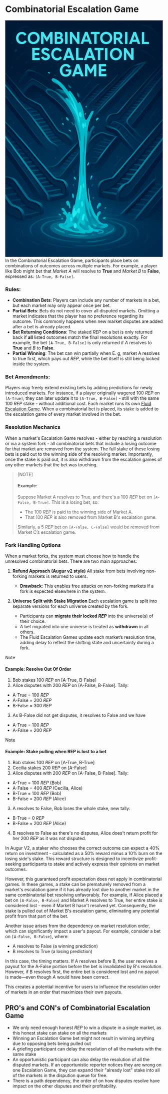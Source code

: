 # Combinatorial Escalation Game
![image](./images/combinatorial_escalation_game.png)
In the Combinatorial Escalation Game, participants place bets on combinations of outcomes across multiple markets. For example, a player like Bob might bet that *Market A* will resolve to **True** and *Market B* to **False**, expressed as:
`[A-True, B-False]`.

### Rules:
* **Combination Bets**: Players can include any number of markets in a bet, but each market may only appear once per bet.
* **Partial Bets**: Bets do not need to cover all disputed markets. Omitting a market indicates that the player has no preference regarding its outcome. This commonly happens when new market disputes are added after a bet is already placed.
* **Bet Returning Conditions**: The staked $REP$ on a bet is only returned back if **all** listed outcomes match the final resolutions exactly. For example, the bet `[A-True, B-False]` is only returned if *A* resolves to **True** and *B* to **False**.
* **Partial Winning**: The bet can win partially when E. g, market A resolves to true first, which pays out $REP$, while the bet itself is still being locked inside the system. 

### Bet Amendments:
Players may freely extend existing bets by adding predictions for newly introduced markets. For instance, if a player originally wagered 100 $REP$ on `[A-True]`, they can later update it to `[A-True, B-False]` - still with the same 100 $REP$ stake - without additional cost.
Each market runs its own [Fluid Escalation Game](/Fluid%20Escalation%20Game.md). When a combinatorial bet is placed, its stake is added to the escalation game of every market involved in the bet.

### Resolution Mechanics

When a market's Escalation Game resolves - either by reaching a resolution or via a system fork - all combinatorial bets that include a losing outcome for that market are removed from the system. The full stake of these losing bets is paid out to the winning side of the resolving market. Importantly, once the stake is paid out, it is also withdrawn from the escalation games of any other markets that the bet was touching.

>[NOTE]
> #### Example:
> Suppose Market A resolves to True, and there's a 100 $REP$ bet on `[A-False, B-True]`. This is a losing bet, so:
> * The 100 $REP$ is paid to the winning side of Market A.
> * That 100 $REP$ is also removed from Market B's escalation game.
>
> Similarly, a 5 $REP$ bet on `[A-False, C-False]` would be removed from Market C’s escalation game.

### Fork Handling Options
When a market forks, the system must choose how to handle the unresolved combinatorial bets. There are two main approaches:
1. **Refund Approach (Augur v2 style)**
   All stake from bets involving non-forking markets is returned to users.

   * **Drawback**: This enables free attacks on non-forking markets if a fork is expected elsewhere in the system.

2. **Universe Split with Stake Migration**
   Each escalation game is split into separate versions for each universe created by the fork.

   * Participants can **migrate their locked $REP$** into the universe(s) of their choice.
   * A bet migrated into one universe is treated as **withdrawn** in all others.
   * The Fluid Escalation Games update each market’s resolution time, adding delay to reflect the shifting state and uncertainty during a fork.

> [!NOTE]
> #### Example: Resolve Out Of Order
> 1) Bob stakes 100 $REP$ on [A-True, B-False]
> 2) Alice disputes with 200 $REP$ on [A-False, B-False]. Tally:
> - A-True = 100 $REP$
> - A-False = 200 $REP$
> - B-False = 300 $REP$
>3) As B-False did not get disputes, it resolves to False and we have
> - A-True = 100 $REP$
> - A-False = 200 $REP$

> [!NOTE]
> #### Example: Stake pulling when REP is lost to a bet
> 1) Bob stakes 100 $REP$ on [A-True, B-True]
> 1) Cecilia stakes 200 $REP$ on [A-False]
> 2) Alice disputes with 200 $REP$ on [A-False, B-False]. Tally:
> - A-True = 100 $REP$ (Bob)
> - A-False = 400 $REP$ (Cecilia, Alice)
> - B-True = 100 $REP$ (Bob)
> - B-False = 200 $REP$ (Alice)
>3) A resolves to False, Bob loses the whole stake, new tally:
> - B-True = 0 $REP$
> - B-False = 200 $REP$ (Alice)
>4) B resolves to False as there's no disputes, Alice does't return profit for her 200 $REP$ as it was not disputed.

In Augur V2, a staker who chooses the correct outcome can expect a 40% return on investment - calculated as a 50% reward minus a 10% burn on the losing side's stake. This reward structure is designed to incentivize profit-seeking participants to stake and actively express their opinions on market outcomes.

However, this guaranteed profit expectation does not apply in combinatorial games. In these games, a stake can be prematurely removed from a market's escalation game if it has already lost due to another market in the same combinatorial bet resolving unfavorably. For example, if Alice placed a bet on `[A-False, B-False]` and Market A resolves to True, her entire stake is considered lost - even if Market B hasn't resolved yet. Consequently, the stake is pulled out of Market B's escalation game, eliminating any potential profit from that part of the bet.

Another issue arises from the dependency on market resolution order, which can significantly impact a user's payout. For example, consider a bet on `[A-False, B-False]`, where:

* A resolves to False (a winning prediction)
* B resolves to True (a losing prediction)

In this case, the timing matters. If A resolves before B, the user receives a payout for the A-False portion before the bet is invalidated by B's resolution. However, if B resolves first, the entire bet is considered lost and no payout is made—even though *A* would have been correct.

This creates a potential incentive for users to influence the resolution order of markets in an order that maximizes their own payouts.

## PRO's and CON's of Combinatorial Escalation Game
- We only need enough honest $REP$ to win a dispute in a single market, as this honest stake can stake on all the markets
- Winning an Escalation Game bet might not result in winning anything due to opposing bets being pulled out
- A griefing participant can delay the resolution of all the markets with the same stake
- An opportunistic participant can also delay the resolution of all the  disputed markets. If an opportunistic reporter notices they are wrong on one Escalation Game, they can expand their "already lost" stake into all of the markets in the dispution queue for free.
- There is a path dependency, the order of on how disputes resolve have impact on the other disputes and their profitability.